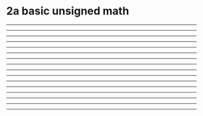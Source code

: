 2a basic unsigned math
======================

------------------------------------------------------------------------

------------------------------------------------------------------------

------------------------------------------------------------------------


------------------------------------------------------------------------

------------------------------------------------------------------------

------------------------------------------------------------------------

------------------------------------------------------------------------

------------------------------------------------------------------------


------------------------------------------------------------------------

-----------------------------------------------------------------------

------------------------------------------------------------------------

------------------------------------------------------------------------

------------------------------------------------------------------------

------------------------------------------------------------------------

------------------------------------------------------------------------

------------------------------------------------------------------------
